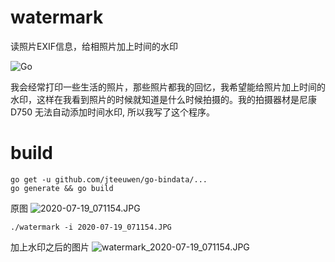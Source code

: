 # watermark
读照片EXIF信息，给相照片加上时间的水印

![Go](https://github.com/hellojukay/watermark/workflows/Go/badge.svg?branch=master)

我会经常打印一些生活的照片，那些照片都我的回忆，我希望能给照片加上时间的水印，这样在我看到照片的时候就知道是什么时候拍摄的。我的拍摄器材是尼康 D750 无法自动添加时间水印, 所以我写了这个程序。

# build
```shell
go get -u github.com/jteeuwen/go-bindata/...
go generate && go build
```

原图
![2020-07-19_071154.JPG](2020-07-19_071154.JPG)
```shell
./watermark -i 2020-07-19_071154.JPG
```
加上水印之后的图片
![watermark_2020-07-19_071154.JPG](watermark_2020-07-19_071154.JPG)
